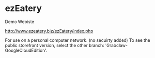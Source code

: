 # ezEatery
Demo Webiste

http://www.ezeatery.biz/ezEatery/index.php

For use on a personal computer network. (no secuirty added)
To see the public storefront version, select the other branch: 'Grabclaw-GoogleCloudEdition'.
